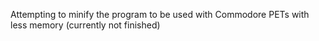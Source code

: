 Attempting to minify the program to be used with Commodore PETs with less memory (currently not finished)
